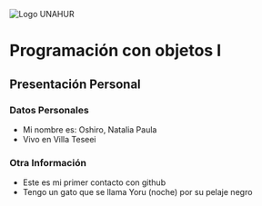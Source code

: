 ![Logo UNAHUR](./UNAHUR.png)

# Programación con objetos I
## Presentación Personal

### Datos Personales
- Mi nombre es: Oshiro, Natalia Paula  
- Vivo en Villa Teseei

### Otra Información
- Este es mi primer contacto con github
- Tengo un gato que se llama Yoru (noche) por su pelaje negro
